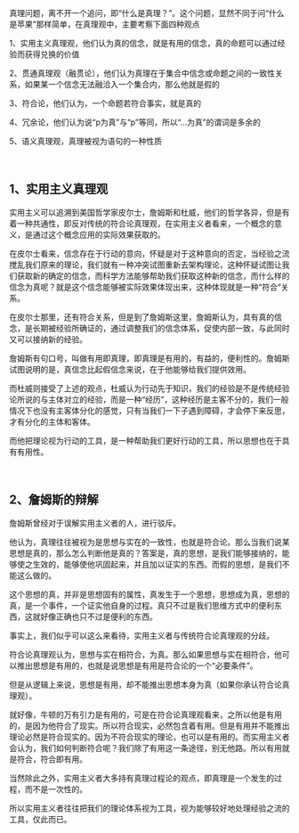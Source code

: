 <p data-pid="-IOGMPCx">真理问题，离不开一个追问，即“什么是真理？”。这个问题，显然不同于问“什么是苹果”那样简单，在真理观中，主要考察下面四种观点</p><p data-pid="6Ucu7SiB">1、实用主义真理观，他们认为真的信念，就是有用的信念，真的命题可以通过经验而获得兑换的价值</p><p data-pid="v6Lz3F4K">2、贯通真理观（融贯论），他们认为真理在于集合中信念或命题之间的一致性关系，如果某一个信念无法融洽入一个集合内，那么他就是假的</p><p data-pid="xGzMwE6c">3、符合论，他们认为，一个命题若符合事实，就是真的</p><p data-pid="85yo1HXL">4、冗余论，他们认为说“p为真”与“p”等同，所以“...为真”的谓词是多余的</p><p data-pid="Ajm3pOiA">5、语义真理观，真理被视为语句的一种性质</p><p><br></p><h2>1、实用主义真理观</h2><p data-pid="kLaqRlD4">实用主义可以追溯到美国哲学家皮尔士，詹姆斯和杜威，他们的哲学各异，但是有着一种共通性，即反对传统的符合论真理观，在实用主义者看来，一个概念的意义，是通过这个概念应用的实际效果获取的。</p><p data-pid="bCqy8nrI">在皮尔士看来，信念存在于行动的意向，怀疑是对于这种意向的否定，当经验之流搅乱我们原来的理论，我们就有一种冲突试图重新去架构理论，这种怀疑试图让我们获取新的确定的信念，而科学方法能够帮助我们获取这种新的信念，而什么样的信念为真呢？就是这个信念能够被实际效果体现出来，这种体现就是一种“符合”关系。</p><p data-pid="7hXlokYG">在皮尔士那里，还有符合关系，但是到了詹姆斯这里，詹姆斯认为，具有真的信念，是长期被经验所确证的，通过调整我们的信念体系，促使内部一致，与此同时又可以接纳新的经验。</p><p data-pid="U3oHDU_e">詹姆斯有句口号，叫做有用即真理，即真理是有用的，有益的，便利性的。詹姆斯试图说明的是，真信念比起假信念来说，在于他能够给我们提供效用。</p><p data-pid="gULVHSYq">而杜威则接受了上述的观点，杜威认为行动先于知识，我们的经验是不是传统经验论所说的与主体对立的经验，而是一种“经历”，这种经历是主客不分的，我们一般情况下也没有主客体分化的感觉，只有当我们一下子遇到障碍，才会停下来反思，才有分化的主体和客体。</p><p data-pid="fA6FmiF7">而他把理论视为行动的工具，是一种帮助我们更好行动的工具，所以思想也在于具有有用性。</p><p><br></p><h2>2、詹姆斯的辩解</h2><p data-pid="8U43jMaN">詹姆斯曾经对于误解实用主义者的人，进行驳斥。</p><p data-pid="30WDuE7C">他认为，真理往往被视为是思想与实在的一致性，也就是符合论。那么当我们说某思想是真的，那么怎么判断他是真的？答案是，真的思想，是我们能够接纳的，能够使之生效的，能够使他巩固起来，并且加以证实的东西。而假的思想，是我们不能这么做的。</p><p data-pid="KkDxB1yi">这个思想的真，并非是思想固有的属性，真发生于一个思想，思想成为真，思想的真，是一个事件，一个证实他自身的过程。真只不过是我们思维方式中的便利东西，这就好像正确也只不过是便利的东西。</p><p data-pid="0rgbR0s7">事实上，我们似乎可以这么来看待，实用主义者与传统符合论真理观的分歧。</p><p data-pid="e6alWwr5">符合论真理观认为，思想与实在相符合，为真。那么如果思想与实在相符合，他可以推出思想是有用的，也就是说思想是有用是符合论的一个“必要条件”。</p><p data-pid="WTZzZzJ-">但是从逻辑上来说，思想是有用，却不能推出思想本身为真（如果你承认符合论真理观）。</p><p data-pid="J7eLReVC">就好像，牛顿的万有引力是有用的，可是在符合论真理观看来，之所以他是有用的，是因为他符合了现实。所以符合现实，必然包含着有用。但是有用并不能推出理论必然是符合现实的。因为不符合现实的理论，也可以是有用的。而实用主义者会认为，我们如何判断符合呢？我们除了有用这一条途径，别无他路。所以有用就是符合，符合即有用。</p><p data-pid="xQGAiFEK">当然除此之外，实用主义者大多持有真理过程论的观点，即真理是一个发生的过程，而不是一次性的。</p><p data-pid="-tD64-b8">所以实用主义者往往把我们的理论体系视为工具，视为能够较好地处理经验之流的工具，仅此而已。</p><p></p>